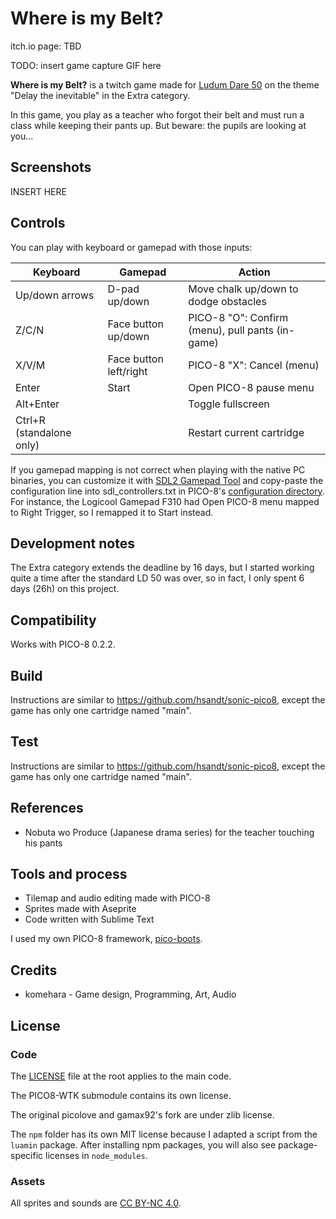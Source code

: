 # Where is my Belt?

itch.io page: TBD

TODO: insert game capture GIF here

**Where is my Belt?** is a twitch game made for [Ludum Dare 50](https://ldjam.com/events/ludum-dare/50/) on the theme "Delay the inevitable" in the Extra category.

In this game, you play as a teacher who forgot their belt and must run a class while keeping their pants up. But beware: the pupils are looking at you...

## Screenshots

INSERT HERE

## Controls

You can play with keyboard or gamepad with those inputs:

| Keyboard                 | Gamepad                | Action                                           |
|--------------------------|------------------------|--------------------------------------------------|
| Up/down arrows           | D-pad up/down          | Move chalk up/down to dodge obstacles            |
| Z/C/N                    | Face button up/down    | PICO-8 "O": Confirm (menu), pull pants (in-game) |
| X/V/M                    | Face button left/right | PICO-8 "X": Cancel (menu)                        |
| Enter                    | Start                  | Open PICO-8 pause menu                           |
| Alt+Enter                |                        | Toggle fullscreen                                |
| Ctrl+R (standalone only) |                        | Restart current cartridge                        |

If you gamepad mapping is not correct when playing with the native PC binaries, you can customize it with [SDL2 Gamepad Tool](https://www.generalarcade.com/gamepadtool) and copy-paste the configuration line into sdl_controllers.txt in PICO-8's [configuration directory](https://pico-8.fandom.com/wiki/Configuration). For instance, the Logicool Gamepad F310 had Open PICO-8 menu mapped to Right Trigger, so I remapped it to Start instead.

## Development notes

The Extra category extends the deadline by 16 days, but I started working quite a time after the standard LD 50 was over, so in fact, I only spent 6 days (26h) on this project.

## Compatibility

Works with PICO-8 0.2.2.

## Build

Instructions are similar to https://github.com/hsandt/sonic-pico8, except the game has only one cartridge named "main".

## Test

Instructions are similar to https://github.com/hsandt/sonic-pico8, except the game has only one cartridge named "main".

## References

* Nobuta wo Produce (Japanese drama series) for the teacher touching his pants

## Tools and process

* Tilemap and audio editing made with PICO-8
* Sprites made with Aseprite
* Code written with Sublime Text

I used my own PICO-8 framework, [pico-boots](https://github.com/hsandt/pico-boots).

## Credits

* komehara - Game design, Programming, Art, Audio

## License

### Code

The [LICENSE](LICENSE) file at the root applies to the main code.

The PICO8-WTK submodule contains its own license.

The original picolove and gamax92's fork are under zlib license.

The `npm` folder has its own MIT license because I adapted a script from the `luamin` package. After installing npm packages, you will also see package-specific licenses in `node_modules`.

### Assets

All sprites and sounds are [CC BY-NC 4.0](https://creativecommons.org/licenses/by-nc/4.0/).
